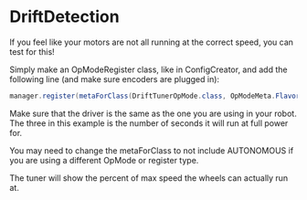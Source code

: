 # DriftDetection

If you feel like your motors are not all running at the correct speed, you can test for this!

Simply make an OpModeRegister class, like in ConfigCreator, and add the following line (and make sure encoders are plugged in):

```Java
manager.register(metaForClass(DriftTunerOpMode.class, OpModeMeta.Flavor.AUTONOMOUS), new DriftTunerOpMode(new Driver("fl", "fr", "bl", "br", DcMotorSimple.Direction.FORWARD, DcMotorSimple.Direction.REVERSE, DcMotorSimple.Direction.FORWARD, DcMotorSimple.Direction.REVERSE),3));
```

Make sure that the driver is the same as the one you are using in your robot. The three in this example is the number of seconds it will run at full power for.

You may need to change the metaForClass to not include AUTONOMOUS if you are using a different OpMode or register type.

The tuner will show the percent of max speed the wheels can actually run at.